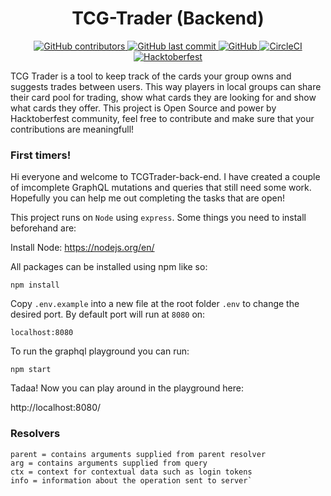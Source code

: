 <h1 align="center"> TCG-Trader (Backend)</h1>

<p align="center">
  <a href="https://github.com/HarisSpahija/tcgtrader-back-end/graphs/contributors">
  <img src="https://img.shields.io/github/contributors/HarisSpahija/tcgtrader-back-end" alt="GitHub contributors"/>
  </a>
  <a href="https://github.com/HarisSpahija/tcgtrader-back-end/commits/master">
  <img src="https://img.shields.io/github/last-commit/HarisSpahija/tcgtrader-back-end" alt="GitHub last commit"/>
  </a>
  <a href="https://github.com/HarisSpahija/tcgtrader-back-end/blob/master/LICENSE">
  <img src="https://img.shields.io/github/license/HarisSpahija/tcgtrader-back-end" alt="GitHub"/>
  </a>
  <a href=https://circleci.com/gh/HarisSpahija/tcgtrader-back-end/tree/master"">
  <img src="https://circleci.com/gh/HarisSpahija/tcgtrader-back-end/tree/master.svg?style=svg" alt="CircleCI"/>
  </a>
  <a href="https://github.com/HarisSpahija/tcgtrader-back-end/issues?q=is%3Aissue+is%3Aopen+sort%3Aupdated-desc+label%3AHacktoberfest">
  <img src="https://img.shields.io/badge/HACKTOBERFEST-GET%20STARTED-blueviolet" alt="Hacktoberfest"/>
  </a>
</p>

TCG Trader is a tool to keep track of the cards your group owns and suggests trades between users. This way players in local groups can share their card pool for trading, show what cards they are looking for and show what cards they offer. This project is Open Source and power by Hacktoberfest community, feel free to contribute and make sure that your contributions are meaningfull!

### First timers!

Hi everyone and welcome to TCGTrader-back-end. I have created a couple of imcomplete GraphQL mutations and queries that still need some work. Hopefully you can help me out completing the tasks that are open!

This project runs on `Node` using `express`. Some things you need to install beforehand are:

Install Node: https://nodejs.org/en/ 

All packages can be installed using npm like so:

`npm install`

Copy `.env.example` into a new file at the root folder `.env` to change the desired port.
By default port will run at `8080` on:

`localhost:8080`

To run the graphql playground you can run:

`npm start`

Tadaa! Now you can play around in the playground here:

http://localhost:8080/

### Resolvers

```
parent = contains arguments supplied from parent resolver
arg = contains arguments supplied from query
ctx = context for contextual data such as login tokens
info = information about the operation sent to server`
```
